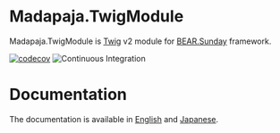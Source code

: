 # Madapaja.TwigModule

Madapaja.TwigModule is [Twig](http://twig.sensiolabs.org/) v2 module for [BEAR.Sunday](https://github.com/koriym/BEAR.Sunday) framework.

[![codecov](https://codecov.io/gh/madapaja/Madapaja.TwigModule/branch/1.x/graph/badge.svg?token=okiFvSUKZ6)](https://codecov.io/gh/madapaja/Madapaja.TwigModule)
![Continuous Integration](https://github.com/madapaja/Madapaja.TwigModule/workflows/Continuous%20Integration/badge.svg)

# Documentation

The documentation is available in [English](https://bearsunday.github.io/manuals/1.0/en/html-twig-v2.html) and [Japanese](https://bearsunday.github.io/manuals/1.0/ja/html-twig-v2.html).
